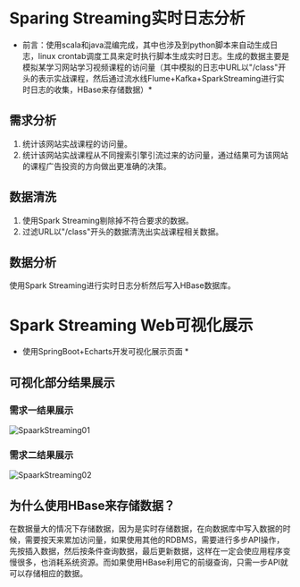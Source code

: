 # Sparing Streaming实时日志分析

* 前言：使用scala和java混编完成，其中也涉及到python脚本来自动生成日志，linux crontab调度工具来定时执行脚本生成实时日志。生成的数据主要是模拟某学习网站学习视频课程的访问量（其中模拟的日志中URL以"/class"开头的表示实战课程，然后通过流水线Flume+Kafka+SparkStreaming进行实时日志的收集，HBase来存储数据）*

## 需求分析

1. 统计该网站实战课程的访问量。
2. 统计该网站实战课程从不同搜索引擎引流过来的访问量，通过结果可为该网站的课程广告投资的方向做出更准确的决策。

## 数据清洗
 
1. 使用Spark Streaming剔除掉不符合要求的数据。
2. 过滤URL以"/class"开头的数据清洗出实战课程相关数据。

## 数据分析

使用Spark Streaming进行实时日志分析然后写入HBase数据库。

# Spark Streaming Web可视化展示

* 使用SpringBoot+Echarts开发可视化展示页面 *

## 可视化部分结果展示

### 需求一结果展示

![SpaarkStreaming01](https://github.com/ljcan/jqBlogs/blob/master/SparkSql/pictures/QQ%E6%88%AA%E5%9B%BE20180725185011.png)

### 需求二结果展示

![SpaarkStreaming02](https://github.com/ljcan/jqBlogs/blob/master/SparkSql/pictures/QQ%E6%88%AA%E5%9B%BE20180725185029.png)


## 为什么使用HBase来存储数据？

在数据量大的情况下存储数据，因为是实时存储数据，在向数据库中写入数据的时候，需要按天来累加访问量，如果使用其他的RDBMS，需要进行多步API操作，先按插入数据，然后按条件查询数据，最后更新数据，这样在一定会使应用程序变慢很多，也消耗系统资源。而如果使用HBase利用它的前缀查询，只需一步API就可以存储相应的数据。


